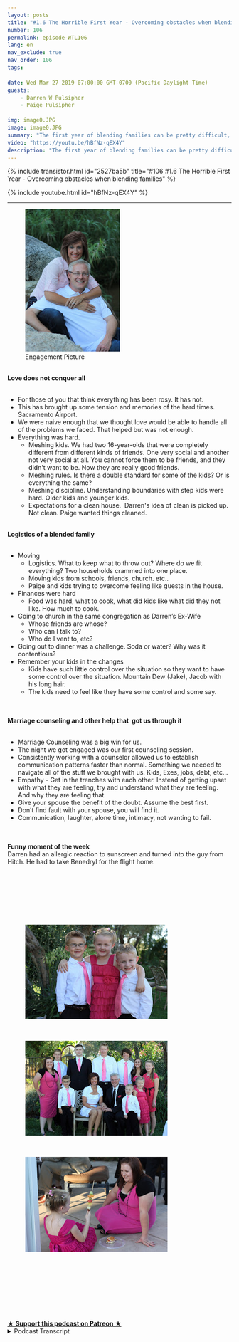 ```yaml
---
layout: posts
title: "#1.6 The Horrible First Year - Overcoming obstacles when blending families"
number: 106
permalink: episode-WTL106
lang: en
nav_exclude: true
nav_order: 106
tags:

date: Wed Mar 27 2019 07:00:00 GMT-0700 (Pacific Daylight Time)
guests:
    - Darren W Pulsipher
    - Paige Pulsipher

img: image0.JPG
image: image0.JPG
summary: "The first year of blending families can be pretty difficult, downright horrible. In this episode, we talk about the challenges of throwing two families together and how we dealt with the obstacles we ran into."
video: "https://youtu.be/hBfNz-qEX4Y"
description: "The first year of blending families can be pretty difficult, downright horrible. In this episode, we talk about the challenges of throwing two families together and how we dealt with the obstacles we ran into."
---
```


<div>
{% include transistor.html id="2527ba5b" title="#106 #1.6 The Horrible First Year - Overcoming obstacles when blending families" %}

{% include youtube.html id="hBfNz-qEX4Y" %}
</div>

---

<html><head></head><body><div><figure data-trix-attachment="{&quot;contentType&quot;:&quot;image&quot;,&quot;height&quot;:320,&quot;url&quot;:&quot;https://4.bp.blogspot.com/-HHpXa7xRwVE/XJsDwHtHJEI/AAAAAAAEyYg/O4jzztoRJ54Fg1VTb0MdSvMVcZzDTHxLwCLcBGAs/s320/IMG_0524.JPG&quot;,&quot;width&quot;:213}" data-trix-content-type="image" data-trix-attributes="{&quot;caption&quot;:&quot;Engagement Picture&quot;}" class="attachment attachment--preview"><img src="./image0.JPG" width="213" height="320"><figcaption class="attachment__caption attachment__caption--edited">Engagement Picture</figcaption></figure></div><div><br></div><div><strong>Love does not conquer all<br></strong><br></div><ul><li>For those of you that think everything has been rosy. It has not.</li><li>This has brought up some tension and memories of the hard times. Sacramento Airport.</li><li>We were naive enough that we thought love would be able to handle all of the problems we faced. That helped but was not enough.</li><li>Everything was hard.<ul><li>Meshing kids. We had two 16-year-olds that were completely different from different kinds of friends. One very social and another not very social at all. You cannot force them to be friends, and they didn't want to be. Now they are really good friends.</li><li>Meshing rules. Is there a double standard for some of the kids? Or is everything the same?</li><li>Meshing discipline. Understanding boundaries with step kids were hard. Older kids and younger kids.</li><li>Expectations for a clean house.&nbsp; Darren's idea of clean is picked up. Not clean. Paige wanted things cleaned.</li></ul></li></ul><div><strong><br>Logistics of a blended family<br></strong><br></div><ul><li>Moving<ul><li>Logistics. What to keep what to throw out? Where do we fit everything? Two households crammed into one place.</li><li>Moving kids from schools, friends, church. etc..</li><li>Paige and kids trying to overcome feeling like guests in the house.</li></ul></li><li>Finances were hard<ul><li>Food was hard, what to cook, what did kids like what did they not like. How much to cook.</li></ul></li><li>Going to church in the same congregation as Darren’s Ex-Wife<ul><li>Whose friends are whose?&nbsp;</li><li>Who can I talk to?&nbsp;</li><li>Who do I vent to, etc?</li></ul></li><li>Going out to dinner was a challenge. Soda or water? Why was it contentious?</li><li>Remember your kids in the changes<ul><li>Kids have such little control over the situation so they want to have some control over the situation. Mountain Dew (Jake), Jacob with his long hair.</li><li>The kids need to feel like they have some control and some say.&nbsp;</li></ul></li></ul><div><br></div><div><strong><br>Marriage counseling and other help that&nbsp; got us through it<br></strong><br></div><ul><li>Marriage Counseling was a big win for us.</li><li>The night we got engaged was our first counseling session.</li><li>Consistently working with a counselor allowed us to establish communication patterns faster than normal. Something we needed to navigate all of the stuff we brought with us. Kids, Exes, jobs, debt, etc…</li><li>Empathy - Get in the trenches with each other. Instead of getting upset with what they are feeling, try and understand what they are feeling. And why they are feeling that.</li><li>Give your spouse the benefit of the doubt. Assume the best first.</li><li>Don’t find fault with your spouse, you will find it.</li><li>Communication, laughter, alone time, intimacy, not wanting to fail.</li></ul><div><br></div><div><strong><br>Funny moment of the week</strong></div><div>Darren had an allergic reaction to sunscreen and turned into the guy from Hitch. He had to take Benedryl for the flight home.</div><div><br></div><div><br></div><div>&nbsp;</div><div><br></div><div>&nbsp;</div><div><br></div><div>&nbsp;</div><div><figure data-trix-attachment="{&quot;contentType&quot;:&quot;image&quot;,&quot;height&quot;:213,&quot;url&quot;:&quot;https://4.bp.blogspot.com/-qZf9WaB-hz8/XJsFucagJyI/AAAAAAAEyY8/63qMY9BCXzQWrPQN-KvTcyK-rZ8JWAxnwCLcBGAs/s320/IMG_0952.JPG&quot;,&quot;width&quot;:320}" data-trix-content-type="image" class="attachment attachment--preview"><img src="./image1.JPG" width="320" height="213"><figcaption class="attachment__caption"></figcaption></figure></div><div>&nbsp;</div><div><figure data-trix-attachment="{&quot;contentType&quot;:&quot;image&quot;,&quot;height&quot;:213,&quot;url&quot;:&quot;https://4.bp.blogspot.com/-a4-wTlJBJ_o/XJsFuVRbkzI/AAAAAAAEyZA/_sdqYJ7Zpv4EfBRDJv45Ku_TvwUlFUeXgCLcBGAs/s320/IMG_0961.JPG&quot;,&quot;width&quot;:320}" data-trix-content-type="image" class="attachment attachment--preview"><img src="./image2.JPG" width="320" height="213"><figcaption class="attachment__caption"></figcaption></figure></div><div>&nbsp;</div><div><figure data-trix-attachment="{&quot;contentType&quot;:&quot;image&quot;,&quot;height&quot;:213,&quot;url&quot;:&quot;https://4.bp.blogspot.com/-enLjICqbtik/XJsFunRUnQI/AAAAAAAEyZE/eXIU-fSL-WMT2512_es8Wxh-4pCNj0z6gCLcBGAs/s320/IMG_1184.JPG&quot;,&quot;width&quot;:320}" data-trix-content-type="image" class="attachment attachment--preview"><img src="./image3.JPG" width="320" height="213"><figcaption class="attachment__caption"></figcaption></figure></div><div>&nbsp;</div><div><br></div><div>&nbsp;</div><div><br></div><div><br></div><div><br></div><div><br><br></div>
<strong>
  <a href="https://www.patreon.com/wheresthelemonade" target="_donate" rel="payment" title="★ Support this podcast on Patreon ★">★ Support this podcast on Patreon ★</a>
</strong></body></html>

<details>
<summary> Podcast Transcript </summary>

<p></p>

</details>
